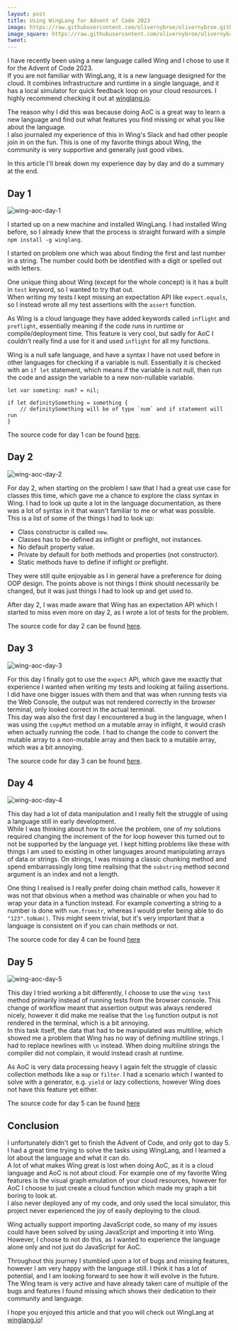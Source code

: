 ```yaml
---
layout: post
title: Using WingLang for Advent of Code 2023
image: https://raw.githubusercontent.com/olivernybroe/olivernybroe.github.io/master/images/wing-banner.png
image_square: https://raw.githubusercontent.com/olivernybroe/olivernybroe.github.io/master/images/wing-circle.png
tweet:
---
```


I have recently been using a new language called Wing and I chose to use it for the Advent of Code 2023.  
If you are not familiar with WingLang, it is a new language designed for the cloud. It combines infrastructure and 
runtime in a single language, and it has a local simulator for quick feedback loop on your cloud resources.
I highly recommend checking it out at [winglang.io](https://winglang.io).

The reason why I did this was because doing AoC is a great way to learn a new language and find out what
features you find missing or what you like about the language.  
I also journaled my experience of this in Wing's Slack and had other people join in on the fun. This is one of my 
favorite things about Wing, the community is very supportive and generally just good vibes.

In this article I'll break down my experience day by day and do a summary at the end.

## Day 1
![wing-aoc-day-1](/images/wing-aoc-day-1.png)

I started up on a new machine and installed WingLang. I had installed Wing before, so I already knew that
the process is straight forward with a simple `npm install -g winglang`.

I started on problem one which was about finding the first and last number in a string. The number could
both be identified with a digit or spelled out with letters.

One unique thing about Wing (except for the whole concept) is it has a built in `test` keyword, so I wanted to try that 
out.  
When writing my tests I kept missing an expectation API like `expect.equals`, so I instead wrote all my test assertions
with the `assert` function.  

As Wing is a cloud language they have added keywords called `inflight` and `preflight`, essentially meaning if the code
runs in runtime or compile/deployment time. This feature is very cool, but sadly for AoC I couldn't really find a 
use for it and used `inflight` for all my functions.

Wing is a null safe language, and have a syntax I have not used before in other languages for checking if a variable is 
null. Essentially it is checked with an `if let` statement, which means if the variable is not null, then run the code
and assign the variable to a new non-nullable variable.
    
```wing
let var someting: num? = nil;

if let definitySomething = something {
    // definitySomething will be of type `num` and if statement will run
}
```

The source code for day 1 can be found [here](https://github.com/olivernybroe/AdventOfCode2023/blob/master/day1/main.w).

## Day 2
![wing-aoc-day-2](/images/wing-aoc-day-2.png)

For day 2, when starting on the problem I saw that I had a great use case for classes this time, which gave me a chance
to explore the class syntax in Wing. I had to look up quite a lot in the language documentation, as there was a lot
of syntax in it that wasn't familiar to me or what was possible.  
This is a list of some of the things I had to look up:
- Class constructor is called `new`.
- Classes has to be defined as inflight or preflight, not instances.
- No default property value.
- Private by default for both methods and properties (not constructor).
- Static methods have to define if inflight or preflight.

They were still quite enjoyable as I in general have a preference for doing OOP design. The points above is not things
I think should necessarily be changed, but it was just things I had to look up and get used to.

After day 2, I was made aware that Wing has an expectation API which I started to miss even more on day 2, as I wrote a
lot of tests for the problem.

The source code for day 2 can be found [here](https://github.com/olivernybroe/AdventOfCode2023/blob/master/day2/main.w).

## Day 3
![wing-aoc-day-3](/images/wing-aoc-day-3.png)

For this day I finally got to use the `expect` API, which gave me exactly that experience I wanted when writing my tests 
and looking at failing assertions.  
I did have one bigger issues with them and that was when running tests via the Web Console, the output was not rendered
correctly in the browser terminal, only looked correct in the actual terminal.  
This day was also the first day I encountered a bug in the language, when I was using the `copyMut` method on a mutable
array in inflight, it would crash when actually running the code. I had to change the code to convert the mutable array
to a non-mutable array and then back to a mutable array, which was a bit annoying.

The source code for day 3 can be found [here](https://github.com/olivernybroe/AdventOfCode2023/blob/master/day3/main.w).

## Day 4
![wing-aoc-day-4](/images/wing-aoc-day-4.png)

This day had a lot of data manipulation and I really felt the struggle of using a language still in early development.  
While I was thinking about how to solve the problem, one of my solutions required changing the increment of the for loop
however this turned out to not be supported by the language yet. I kept hitting problems like these with things I am 
used to existing in other languages around manipulating arrays of data or strings. On strings, I was missing a classic
chunking method and spend embarrassingly long time realising that the `substring` method second argument is an index and
not a length.  

One thing I realised is I really prefer doing chain method calls, however it was not that obvious when a method was 
chainable or when you had to wrap your data in a function instead. For example converting a string to a number is done
with `num.fromstr`, whereas I would prefer being able to do `"123".toNum()`. This might seem trivial, but it's very 
important that a language is consistent on if you can chain methods or not.

The source code for day 4 can be found [here](https://github.com/olivernybroe/AdventOfCode2023/blob/master/day4/main.w)

## Day 5
![wing-aoc-day-5](/images/wing-aoc-day-5.png)

This day I tried working a bit differently, I choose to use the `wing test` method primarily instead of running tests 
from the browser console. This change of workflow meant that assertion output was always rendered nicely, however it did
make me realise that the `log` function output is not rendered in the terminal, which is a bit annoying.  
In this task itself, the data that had to be manipulated was multiline, which showed me a problem that Wing has no way
of defining multiline strings. I had to replace newlines with `\n` instead. When doing multiline strings the compiler 
did not complain, it would instead crash at runtime.

As AoC is very data processing heavy I again felt the struggle of classic collection methods like a `map` or `filter`. 
I had a scenario which I wanted to solve with a generator, e.g. `yield` or lazy collections, however Wing does not have
this feature yet either.

The source code for day 5 can be found [here](https://github.com/olivernybroe/AdventOfCode2023/blob/master/day5/main.w)

## Conclusion

I unfortunately didn't get to finish the Advent of Code, and only got to day 5. I had a great time trying to solve the
tasks using WingLang, and I learned a lot about the language and what it can do.  
A lot of what makes Wing great is lost when doing AoC, as it is a cloud language and AoC is not about cloud. For example
one of my favorite Wing features is the visual graph emulation of your cloud resources, however for AoC I choose to just
create a cloud function which made my graph a bit boring to look at.  
I also never deployed any of my code, and only used the local simulator, this project never experienced the joy of 
easily deploying to the cloud.  

Wing actually support importing JavaScript code, so many of my issues could have been solved by using JavaScript and 
importing it into Wing. However, I choose to not do this, as I wanted to experience the language alone only and not just
do JavaScript for AoC.

Throughout this journey I stumbled upon a lot of bugs and missing features, however I am very happy with the language
still. I think it has a lot of potential, and I am looking forward to see how it will evolve in the future. The Wing 
team is very active and have already taken care of multiple of the bugs and features I found missing which shows their 
dedication to their community and language.


I hope you enjoyed this article and that you will check out WingLang at [winglang.io](https://winglang.io)!